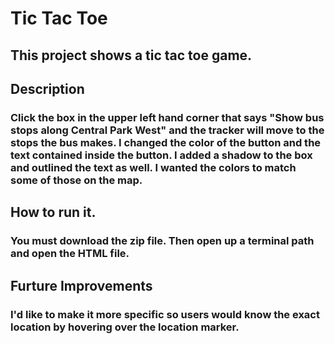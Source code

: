 # Tic Tac Toe
## This project shows a tic tac toe game.

## Description
### Click the box in the upper left hand corner that says "Show bus stops along Central Park West" and the tracker will move to the stops the bus makes. I changed the color of the button and the text contained inside the button. I added a shadow to the box and outlined the text as well. I wanted the colors to match some of those on the map. 

## How to run it.
### You must download the zip file. Then open up a terminal path and open the HTML file. 

## Furture Improvements
### I'd like to make it more specific so users would know the exact location by hovering over the location marker. 
